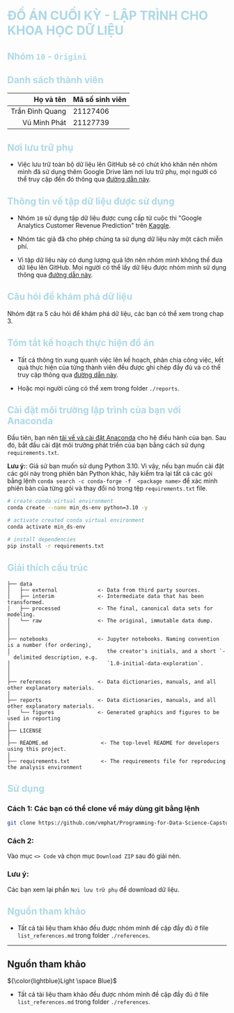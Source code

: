 # <font color=lightblue>ĐỒ ÁN CUỐI KỲ - LẬP TRÌNH CHO KHOA HỌC DỮ LIỆU</font>

## <font color=lightblue>Nhóm `10` - `Origini`</font>

## <font color=lightblue>Danh sách thành viên</font>

| Họ và tên       | Mã số sinh viên |
| --------------: | :-------------  |
| Trần Đình Quang | 21127406        |
| Vũ Minh Phát    | 21127739        |

## <font color=lightblue>Nơi lưu trữ phụ</font>

- Việc lưu trữ toàn bộ dữ liệu lên GitHub sẽ có chút khó khăn nên nhóm mình đã sử dụng thêm Google Drive làm nơi lưu trữ phụ, mọi người có thể truy cập đến đó thông qua [đường dẫn này](https://drive.google.com/drive/folders/1Bik9i9GaovlYXdHqdtKB1boVdW2uV568?usp=drive_link).

## <font color=lightblue>Thông tin về tập dữ liệu được sử dụng</font>

- Nhóm `10` sử dụng tập dữ liệu được cung cấp từ cuộc thi "Google Analytics Customer Revenue Prediction" trên [Kaggle](https://www.kaggle.com/competitions/ga-customer-revenue-prediction/overview).

- Nhóm tác giả đã cho phép chúng ta sử dụng dữ liệu này một cách miễn phí.

- Vì tập dữ liệu này có dung lượng quá lớn nên nhóm mình không thể đưa dữ liệu lên GitHub. Mọi người có thể lấy dữ liệu được nhóm mình sử dụng thông qua [đường dẫn này](https://drive.google.com/drive/u/1/folders/1QnPcja15R4kyzS7W459Y6TJ9DcvKz5l6).

## <font color=lightblue>Câu hỏi để khám phá dữ liệu</font>

Nhóm đặt ra 5 câu hỏi để khám phá dữ liệu, các bạn có thể xem trong chap 3.

## <font color=lightblue>Tóm tắt kế hoạch thực hiện đồ án</font>

- Tất cả thông tin xung quanh việc lên kế hoạch, phân chia công việc, kết quả thực hiện của từng thành viên đều được ghi chép đầy đủ và có thể truy cập thông qua [đường dẫn này](https://drive.google.com/drive/folders/1rRYi0b87Tr6vhHEf1AHSWIbjotL5eZ_l?usp=drive_link).

- Hoặc mọi người cũng có thể xem trong folder `./reports`.

## <font color=lightblue>Cài đặt môi trường lập trình của bạn với Anaconda</font>

Đầu tiên, bạn nên [tải về và cài đặt Anaconda](https://www.anaconda.com/download) cho hệ điều hành của bạn. Sau đó, bắt đầu cài đặt môi trường phát triển của bạn bằng cách sử dụng ```requirements.txt```. 

**Lưu ý:**: Giả sử bạn muốn sử dụng Python 3.10. Vì vậy, nếu bạn muốn cài đặt các gói này trong phiên bản Python khác, hãy kiểm tra lại tất cả các gói bằng lệnh ```conda search -c conda-forge -f  <package name>``` để xác minh phiên bản của từng gói và thay đổi nó trong tệp ```requirements.txt``` file. 

```bash
# create conda virtual environment
conda create --name min_ds-env python=3.10 -y

# activate created conda virtual environment
conda activate min_ds-env

# install dependencies
pip install -r requirements.txt
```

## <font color=lightblue>Giải thích cấu trúc</font>

```
├── data
│   ├── external             <- Data from third party sources.
│   ├── interim              <- Intermediate data that has been transformed.
│   ├── processed            <- The final, canonical data sets for modeling.
│   └── raw                  <- The original, immutable data dump.
│
│
├── notebooks                <- Jupyter notebooks. Naming convention is a number (for ordering),
│                               the creator's initials, and a short `-` delimited description, e.g.
│                               `1.0-initial-data-exploration`.
│
│
├── references               <- Data dictionaries, manuals, and all other explanatory materials.
│
├── reports                  <- Data dictionaries, manuals, and all other explanatory materials.
│   └── figures              <- Generated graphics and figures to be used in reporting
│
├── LICENSE
│
├── README.md                 <- The top-level README for developers using this project.
│
├── requirements.txt          <- The requirements file for reproducing the analysis environment
```

## <font color=lightblue>Sử dụng</font>

### Cách 1: Các bạn có thể clone về máy dùng git bằng lệnh

```bash
git clone https://github.com/vmphat/Programming-for-Data-Science-Capstone-project
```

### Cách 2:

Vào mục `<> Code` và chọn mục `Download ZIP` sau đó giải nén.

### Lưu ý:

Các bạn xem lại phần `Nơi lưu trữ phụ` để download dữ liệu.

## <font color=lightblue>Nguồn tham khảo</font>

- Tất cả tài liệu tham khảo đều được nhóm mình đề cập đầy đủ ở file `list_references.md` trong folder `./references`.

----------

## <div class="'color': 'lightblue';">Nguồn tham khảo</div>

${\color{lightblue}Light \space Blue}$

- Tất cả tài liệu tham khảo đều được nhóm mình đề cập đầy đủ ở file `list_references.md` trong folder `./references`.